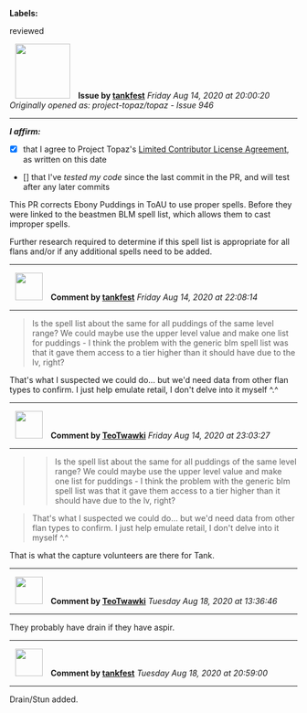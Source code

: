 **Labels:**

reviewed



<a href="https://github.com/tankfest"><img src="https://avatars1.githubusercontent.com/u/37684138?v=4" width="96" height="96" hspace="10"></img></a> **Issue by [tankfest](https://github.com/tankfest)**
_Friday Aug 14, 2020 at 20:00:20_
_Originally opened as: project-topaz/topaz - Issue 946_

----

<!-- place 'x' mark between square [] brackets to affirm: -->
**_I affirm:_**
- [x] that I agree to Project Topaz's [Limited Contributor License Agreement](http://project-topaz.com/blob/release/CONTRIBUTOR_AGREEMENT.md), as written on this date
- [] that I've _tested my code_ since the last commit in the PR, and will test after any later commits

This PR corrects Ebony Puddings in ToAU to use proper spells.  Before they were linked to the beastmen BLM spell list, which allows them to cast improper spells.

Further research required to determine if this spell list is appropriate for all flans and/or if any additional spells need to be added.


----
<a href="https://github.com/tankfest"><img src="https://avatars1.githubusercontent.com/u/37684138?v=4" width="48" height="48" hspace="10"></img></a> **Comment by [tankfest](https://github.com/tankfest)**
_Friday Aug 14, 2020 at 22:08:14_

----

> 
> 
> Is the spell list about the same for all puddings of the same level range? We could maybe use the upper level value and make one list for puddings - I think the problem with the generic blm spell list was that it gave them access to a tier higher than it should have due to the lv, right?

That's what I suspected we could do... but we'd need data from other flan types to confirm.  I just help emulate retail, I don't delve into it myself ^.^


----
<a href="https://github.com/TeoTwawki"><img src="https://avatars0.githubusercontent.com/u/6871475?v=4" width="48" height="48" hspace="10"></img></a> **Comment by [TeoTwawki](https://github.com/TeoTwawki)**
_Friday Aug 14, 2020 at 23:03:27_

----

> 
> 
> > Is the spell list about the same for all puddings of the same level range? We could maybe use the upper level value and make one list for puddings - I think the problem with the generic blm spell list was that it gave them access to a tier higher than it should have due to the lv, right?
> 
> That's what I suspected we could do... but we'd need data from other flan types to confirm. I just help emulate retail, I don't delve into it myself ^.^

That is what the capture volunteers are there for Tank.


----
<a href="https://github.com/TeoTwawki"><img src="https://avatars0.githubusercontent.com/u/6871475?v=4" width="48" height="48" hspace="10"></img></a> **Comment by [TeoTwawki](https://github.com/TeoTwawki)**
_Tuesday Aug 18, 2020 at 13:36:46_

----

They probably have drain if they have aspir.


----
<a href="https://github.com/tankfest"><img src="https://avatars1.githubusercontent.com/u/37684138?v=4" width="48" height="48" hspace="10"></img></a> **Comment by [tankfest](https://github.com/tankfest)**
_Tuesday Aug 18, 2020 at 20:59:00_

----

Drain/Stun added.
